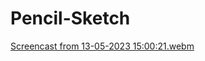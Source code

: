 # Pencil-Sketch
[Screencast from 13-05-2023 15:00:21.webm](https://github.com/namhai1810/Pencil-Sketch/assets/117570211/fe6f7303-2b08-41f5-abf7-dbd1581614ce)
